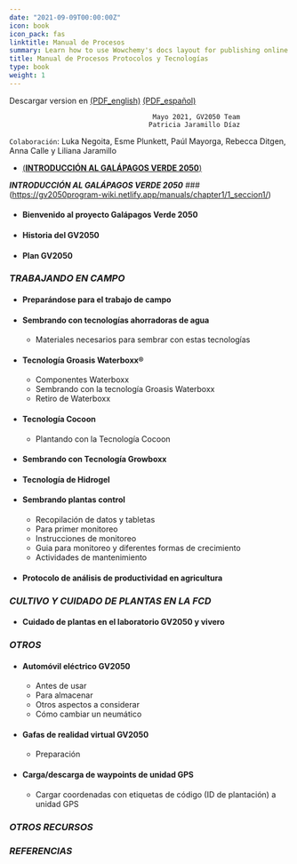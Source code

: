 ```yaml
---
date: "2021-09-09T00:00:00Z"
icon: book
icon_pack: fas
linktitle: Manual de Procesos
summary: Learn how to use Wowchemy's docs layout for publishing online courses, software documentation, and tutorials.
title: Manual de Procesos Protocolos y Tecnologías
type: book
weight: 1
---
```


Descargar version en [(PDF_english)](/manuals/chapter1/Manual_vol_english.pdf) [(PDF_español)](/manuals/chapter1/Manual_Vol.pdf)

                                        Mayo 2021, GV2050 Team
                                       Patricia Jaramillo Díaz
`Colaboración`: Luka Negoita, Esme Plunkett, Paúl Mayorga, Rebecca Ditgen, Anna Calle y Liliana Jaramillo


+ [(**INTRODUCCIÓN AL GALÁPAGOS VERDE 2050**)](https://gv2050program-wiki.netlify.app/manuals/chapter1/1_seccion1/)

***INTRODUCCIÓN AL GALÁPAGOS VERDE 2050*** ###(https://gv2050program-wiki.netlify.app/manuals/chapter1/1_seccion1/) 

+ #### Bienvenido al proyecto Galápagos Verde 2050

+ #### Historia del GV2050

+ #### Plan GV2050

### ***TRABAJANDO EN CAMPO***

- ####  Preparándose para el trabajo de campo
  
+ ####  Sembrando con tecnologías ahorradoras de agua
  
  - Materiales necesarios para sembrar con estas tecnologías 
  
+ #### Tecnología Groasis Waterboxx® 
      
  - Componentes Waterboxx
  - Sembrando con la tecnología Groasis Waterboxx
  - Retiro de Waterboxx
  
+ #### Tecnología Cocoon
      
  - Plantando con la Tecnología Cocoon
  
+ #### Sembrando con Tecnología Growboxx 
+ #### Tecnología de Hidrogel
+ #### Sembrando plantas control

  - Recopilación de datos y tabletas
  - Para primer monitoreo 
  - Instrucciones de monitoreo
  - Guia para monitoreo y diferentes formas de crecimiento
  - Actividades de mantenimiento
  
+ #### Protocolo de análisis de productividad en agricultura

### ***CULTIVO Y CUIDADO DE PLANTAS EN LA FCD***

- #### Cuidado de plantas en el laboratorio  GV2050 y vivero
  
### ***OTROS***

+ #### Automóvil eléctrico GV2050 
  
  - Antes de usar
  - Para almacenar
  - Otros aspectos a considerar 
  - Cómo cambiar un neumático
      
+ #### Gafas de realidad virtual GV2050
  
  - Preparación
      
+ #### Carga/descarga de waypoints de unidad GPS
  
  - Cargar coordenadas con etiquetas de código (ID de plantación) a unidad GPS

### _**OTROS RECURSOS**_

### _**REFERENCIAS**_